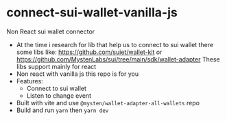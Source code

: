 # connect-sui-wallet-vanilla-js
Non React sui wallet connector
- At the time i research for lib that help us to connect to sui wallet there some libs like: https://github.com/suiet/wallet-kit or https://github.com/MystenLabs/sui/tree/main/sdk/wallet-adapter
These libs support mainly for react
- Non react with vanilla js this repo is for you
- Features:
  - Connect to sui wallet
  - Listen to change event
- Built with vite and use `@mysten/wallet-adapter-all-wallets` repo
- Build and run `yarn` then `yarn dev`
